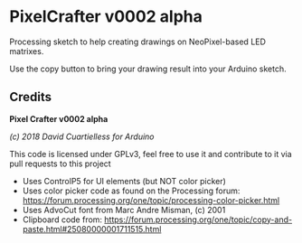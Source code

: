 # PixelCrafter v0002 alpha

Processing sketch to help creating drawings on NeoPixel-based LED matrixes.

Use the copy button to bring your drawing result into your Arduino sketch.

## Credits

  **Pixel Crafter v0002 alpha**
  
  *(c) 2018 David Cuartielless for Arduino*

This code is licensed under GPLv3, feel free to use it and contribute to it via pull requests to this project
 
* Uses ControlP5 for UI elements (but NOT color picker)
* Uses color picker code as found on the Processing forum: https://forum.processing.org/one/topic/processing-color-picker.html
* Uses AdvoCut font from Marc Andre Misman, (c) 2001
* Clipboard code from: https://forum.processing.org/one/topic/copy-and-paste.html#25080000001711515.html

